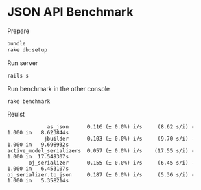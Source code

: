 # JSON API Benchmark
Prepare
```Bash
bundle
rake db:setup
```

Run server
```Bash
rails s
```

Run benchmark in the other console
```Bash
rake benchmark
```

Reulst
```
             as_json      0.116 (± 0.0%) i/s     (8.62 s/i) -      1.000 in   8.623844s
            jbuilder      0.103 (± 0.0%) i/s     (9.70 s/i) -      1.000 in   9.698932s
active_model_serializers  0.057 (± 0.0%) i/s    (17.55 s/i) -      1.000 in  17.549307s
       oj_serializer      0.155 (± 0.0%) i/s     (6.45 s/i) -      1.000 in   6.453107s
oj_serializer.to_json     0.187 (± 0.0%) i/s     (5.36 s/i) -      1.000 in   5.358214s
```
